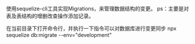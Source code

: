使用sequelize-cli工具实现Migrations，来管理数据结构的变更。
ps：主要是对表及表结构的增删改查操作添加记录。

在当前目录下打开命令行，并执行一下指令可以对数据库进行变更同步
npx sequelize db:migrate --env="development"